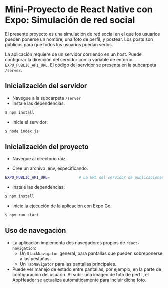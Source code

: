 # Mini-Proyecto de React Native con Expo: Simulación de red social

El presente proyecto es una simulación de red social en el que los usuarios pueden ponerse un nombre, una foto de perfil, y postear.
Los posts son públicos para que todos los usuarios puedan verlos.

La aplicación requiere de un servidor corriendo en un host. Puede configurar la dirección del servidor con la variable de entorno `EXPO_PUBLIC_API_URL`. El código del servidor se presenta en la subcarpeta `/server`.

## Inicialización del servidor

- Navegue a la subcarpeta `/server`
- Instale las dependencias:

```bash
$ npm install
```

- Inicie el servidor:

```bash
$ node index.js
```

## Inicialización del proyecto

- Navegue al directorio raíz.

- Cree un archivo .env, especificando:

```bash
EXPO_PUBLIC_API_URL=             # La URL del servidor de publicaciones.
```

- Instale las dependencias:

```bash
$ npm install
```

- Inicie la ejecución de la aplicación con Expo Go:

```bash
$ npm run start
```

## Uso de navegación

- La aplicación implementa dos navegadores propios de `react-navigation`:
    - Un `StackNavigator` general, para pantallas que pueden sobreponerse a las pestañas.
    - Un `TabNavigator` para las pantallas principales.
- Puede ver manejo de estado entre pantallas, por ejemplo, en la parte de configuración del usuario. Al subir una imagen de foto de perfil, el AppHeader se actualiza automáticamente para incluir dicha foto.